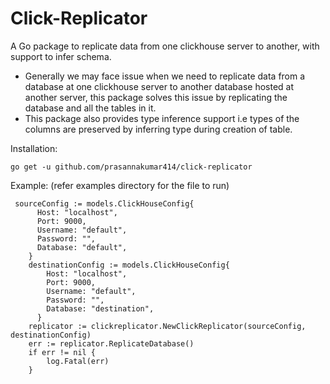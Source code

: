 # Click-Replicator
A Go package to replicate data from one clickhouse server to another, with support to infer schema.

- Generally we may face issue when we need to replicate data from a database at one clickhouse server to another database hosted at another server, this package solves this issue by replicating the database and all the tables in it. 
- This package also provides type inference support i.e types of the columns are preserved by inferring type during creation of table.

Installation:

``` go get -u github.com/prasannakumar414/click-replicator ```

Example: (refer examples directory for the file to run)

``` 
 sourceConfig := models.ClickHouseConfig{
      Host: "localhost",
      Port: 9000,  
      Username: "default",
      Password: "",
      Database: "default",
    }
    destinationConfig := models.ClickHouseConfig{
        Host: "localhost",
        Port: 9000,  
        Username: "default",
        Password: "",
        Database: "destination",
      }
    replicator := clickreplicator.NewClickReplicator(sourceConfig, destinationConfig)
    err := replicator.ReplicateDatabase()
    if err != nil {
        log.Fatal(err)
    }

```
